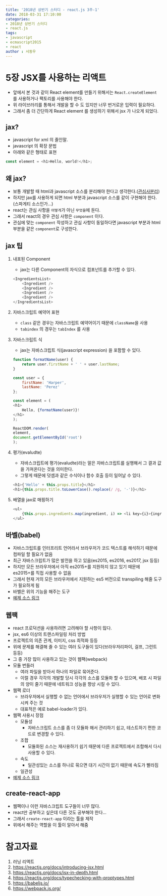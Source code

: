 ```yaml
---
title: '2018년 상반기 스터디 - react.js 3주-1'
date: 2018-03-31 17:10:00
categories:
- 2018년 상반기 스터디
- react.js
tags:
- javascript
- ecmascript2015
- react
author : 서동우
---
```


# 5장 JSX를 사용하는 리액트

* 앞에서 본 것과 같이 React element를 만들기 위해서는 `React.createElement` 를 사용하거나 팩토리를 사용해야 한다.
* 위 라이브러리를 통해서 개발을 할 수 도 있지만 너무 번거로운 입력이 필요하다.
* 그래서 좀 더 간단하게 React element 를 생성하기 위해서 jsx 가 나오게 되었다.

## jax?

* javascript for xml 의 줄인말.
* javascript 의 확장 문법
* 아래와 같은 형태로 표현   

```javascript
const element = <h1>Hello, world!</h1>;
```


## 왜 jax?

* 보통 개발할 때 html과 javascript 소스를 분리해야 한다고 생각한다.([관심사분리](https://gamecodingschool.org/2015/05/29/%EA%B4%80%EC%8B%AC%EC%82%AC%EC%9D%98-%EB%B6%84%EB%A6%ACseparation-of-concerns/))
* 하지만 jax를 사용하게 되면 html 부분과 javascript 소스를 같이 구현해야 한다.(스파게티 소스인가...)
* react는 관심 사항을 `어떻게`가 아닌 `무엇을`에 둔다.
* 그래서 react의 경우 관심 사항은 `component` 이다.
* 관심에 맞는 `component` 작성하고 관심 사항이 동일하다면 javascript 부분과 html 부분을 같은 `component`로 구성한다.

## jax 팁

1. 내포된 Component

    * jax는 다른 Component의 자식으로 컴포넌트를 추가할 수 있다.   
    
    ```javascript
    <IngredientsList>
        <Ingredient />
        <Ingredient />
        <Ingredient />
        <Ingredient />
    </IngredientsList>
    ```
2. 자바스크립트 예약어 표현

    * `class` 같은 경우는 자바스크립트 예약어이기 때문에 `className`을 사용
    * `tabindex` 의 경우는 `tabIndex` 를 사용

3. 자바스크립트 식

    * jax는 자바스크립트 식(javascript expression) 을 포함할 수 있다.
       
    ```javascript
    function formatName(user) {
        return user.firstName + ' ' + user.lastName;
    }

    const user = {
        firstName: 'Harper',
        lastName: 'Perez'
    };

    const element = (
    <h1>
        Hello, {formatName(user)}!
    </h1>
    );

    ReactDOM.render(
    element,
    document.getElementById('root')
    );
    ```
    
4. 평가(evaludte)

    * 자바스크립트에 평가(evaludte)라는 말은 자바스크립트를 실행해서 그 결과 값을 가져온다는 것을 의미한다.
    * 그렇게 때문에 덧셈과 같은 수식이나 함수 호출 등이 일어날 수 있다.
    
    ```javascript
    <h1>{'Hello' + this.props.title}</h1>
    <h1>{this.props.title.toLowerCase().replace(/ /g, '-')}</h1>
    ```

5. 배열을 jax로 매핑하기

    ```javascript
    <ul>
        {this.props.ingredients.map(ingredient, i) => <li key={i}>{ingredient}</li>}
    </ul>
    ```

## 바벨(babel)

* 자바스크립트를 인터프리트 언어라서 브라우저가 코드 텍스트를 해석하기 때문에 컴파일 할 필요가 없음
* 최근 자바스크립트가 많은 발전을 하고 있음(es2015, es2016, es2017, jsx 등등)
* 하지만 모든 브라우저에서 아직 es2015+를 지원하지 않고 있기 때문에 es2015+를 직접 사용할 수 없음
* 그래서 현재 거의 모든 브라우저에서 지원하는 es5 버전으로 transpiling 해줄 도구가 필요하게 됨
* 바벨은 위의 기능을 해주는 도구
* [예제 소스 링크](https://github.com/killerdong/react-study/blob/master/lecture3.html)

## 웹팩

* react 프로덕션을 사용하려면 고려해야 할 사항이 많다.
* jsx, es6 이상의 트랜스파일링 처리 방법
* 프로젝트의 의존 관계, 이미지, css 최적화 등등
* 위에 문제를 해결해 줄 수 있는 여러 도구들이 있다(브라우저리파이, 걸프, 그런트 등등)
* 그 중 가장 많이 사용하고 있는 것이 웹팩(webpack)
* 모듈 번들러
    * 여러 파일을 받아서 하나의 파일로 묶어준다.
    * 이럴 경우 각각의 개발할 당시 각각의 소스를 모듈화 할 수 있으며, 배포 시 파일의 양이 줄기 때문에 네트워크 성능을 향상 시킬 수 있다.
* 웹팩 로더
    * 브라우저에서 실행할 수 없는 언어에서 브라우저가 실행할 수 있는 언어로 변화시켜 주는 것
    * 대표적은 예로 babel-loader가 있다.
* 웹팩 사용시 장점
    * 모듈성
        * 자바스크립트 소스를 좀 더 모듈화 해서 관리하기 쉽고, 테스트하기 편한 코드로 변경할 수 있다.
    * 조합
        * 모듈화된 소스는 재사용하기 쉽기 때문에 다른 프로젝트에서 조합해서 다시 사용할 수 있다.
    * 속도
        * 일관성있는 소스를 하나로 묶으면 대기 시간이 없기 때문에 속도가 빨라짐
    * 일관성
* [예제 소스 링크](https://github.com/killerdong/react-study/tree/master/lecture3_webpack)

## create-react-app

* 웹팩이나 이런 자바스크립트 도구들이 너무 많다.
* react만 공부하고 싶은데 다른 것도 공부해야 한다...
* 그래서 `create-react-app` 이라는 툴을 제작
* 위에서 해주는 역할을 이 툴이 알아서 해줌

# 참고자료

1. 러닝 리액트
2. https://reactjs.org/docs/introducing-jsx.html
3. https://reactjs.org/docs/jsx-in-depth.html
4. https://reactjs.org/docs/typechecking-with-proptypes.html
5. https://babeljs.io/
6. https://webpack.js.org/
